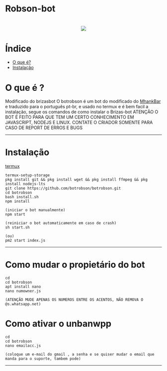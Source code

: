 # Robson-bot
<h1 align="center">
    <img src= "https://camo.githubusercontent.com/8586bdef7069ae9eb09d0419f5f330e9da5aa7531befdd82cdb1e3479eefa65e/68747470733a2f2f64657765792e7461696c6f726272616e64732e636f6d2f70726f64756374696f6e2f6272616e645f76657273696f6e5f6d6f636b75705f696d6167652f3736352f343831363338363736355f63316437373030332d363037632d343863332d616339612d3532626266383733376438612e706e673f63623d31363135323437343431">
</h1>

# Índice
- [O que é?](#O-que-é-?)
- [Instalação](#Instalação)

# O que é ?

Modificado do brizasbot
O botrobson é um bot do modificado do [MhankBar](https://github.com/MhankBarBar/termux-wabot) e traduzido para o português pt-br, e usado no termux e é bem facil a instalação, segue os comandos de como instalar o Brizas-bot
ATENÇÃO O BOT É FEITO PARA QUE TEM UM CERTO CONHECIMENTO EM JAVASCRIPT, NODEJS E LINUX. CONTATE O CRIADOR SOMENTE PARA CASO DE REPORT DE ERROS E BUGS

---


# Instalação

[termux](https://play.google.com/store/apps/details?id=com.termux&hl=pt_BR&gl=US)

```
termux-setup-storage
pkg install git && pkg install wget && pkg install ffmpeg && pkg install nodejs-lts
git clone https://github.com/botrobson/botrobson.git
cd botrobson
bash install.sh
npm install

(iniciar o bot manualmente)
npm start

(reiniciar o bot automaticamente em caso de crash)
sh start.sh

(ou)
pm2 start index.js

```
---
# Como mudar o propietário do bot
```
cd
cd botrobson
apt install nano
nano numowner.js

(ATENÇÃO MUDE APENAS OS NUMEROS ENTRE OS ACENTOS, NÃO REMOVA O @s.whatsapp.net)
```

# Como ativar o unbanwpp
```
cd
cd botrobson
nano emailacc.js

(coloque um e-mail do gmail , a senha e se quiser mudar o email que manda para o suporte, tambem pode)
```
---
